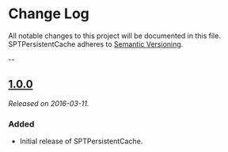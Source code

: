 # Change Log
All notable changes to this project will be documented in this file. SPTPersistentCache adheres to [Semantic Versioning](http://semver.org/).

--

## [1.0.0](https://github.com/spotify/SPTPersistentCache/releases/tag/1.0.0)
_Released on 2016-03-11._

### Added
* Initial release of SPTPersistentCache.
